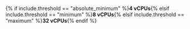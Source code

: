 {% if include.threshold == "absolute_minimum" %}**4 vCPUs**{% elsif include.threshold == "minimum" %}**8 vCPUs**{% elsif include.threshold == "maximum" %}**32 vCPUs**{% endif %}

